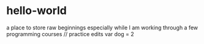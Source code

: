 # hello-world
a place to store raw beginnings
especially while I am working through a few programming courses
// practice edits
var dog = 2
